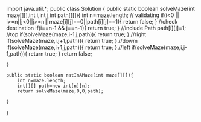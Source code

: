 import java.util.*;
public class Solution {
    public static boolean solveMaze(int maze[][],int i,int j,int path[][]){
        int n=maze.length;
        // validating
        if(i<0 || i>=n||j<0||j>=n|| maze[i][j]==0||path[i][j]==1){
            return false;
        }
        //check destination
        if(i==n-1 && j==n-1){
            return true;
        }
        //include Path
        path[i][j]=1;
        //top
        if(solveMaze(maze,i-1,j,path)){
            return true;
        }
        //right
        if(solveMaze(maze,i,j+1,path)){
            return true;
        }
        //dowm
        if(solveMaze(maze,i+1,j,path)){
            return true;
        }
        //left
        if(solveMaze(maze,i,j-1,path)){
            return true;
        }
        return false;
        
    }

	public static boolean ratInAMaze(int maze[][]){
		int n=maze.length;
		int[][] path=new int[n][n];
        return solveMaze(maze,0,0,path);

	}
}
